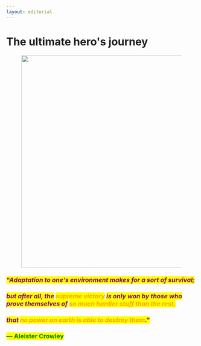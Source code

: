 ```yaml
---
layout: editorial
---
```


# The ultimate hero's journey

<figure><img src="../../../../../../.gitbook/assets/pexels-btgl-♡-19780638.jpg" alt="" width="563"><figcaption></figcaption></figure>

### _<mark style="color:purple;">**"**</mark><mark style="color:purple;">Adaptation to one's environment makes for a sort of survival;</mark>_&#x20;

### _<mark style="color:purple;">but after all, the</mark> <mark style="color:orange;">supreme victory</mark> <mark style="color:purple;">is only won by those who prove themselves of</mark> <mark style="color:orange;">so much hardier stuff than the rest,</mark>_&#x20;

### _<mark style="color:purple;">that</mark> <mark style="color:orange;">no power on earth is able to destroy them</mark><mark style="color:purple;">.</mark><mark style="color:purple;">**"**</mark>_

### <mark style="color:green;">― Aleister Crowley</mark>
